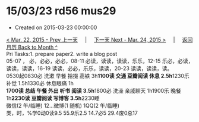 # 15/03/23 rd56 mus29

* Created on 2015-03-23 00:00:00

[&lt; Mar. 22, 2015 - Prev 上一天](d22.md)     \|     [下一天 Next - Mar. 24, 2015 &gt;](d24.md)     \|     [返回月历 Back to Month ^](index.md)   
Pri Tasks:1. prepare paper2. write a blog post  
05-07 ， 必，必必，必必，08-11 必读，读读，读读，乐乐，12-15 乐必，必读，读读，读读，16-19 读读，必必，乐乐，读读，20-23 读读，读读，读。  
0530起0830必 洗漱 早餐 拾掇 高铁 3h**1100读 交通 豆瓣阅读 休息 2.5h**1230乐 补觉 1.5h1330必 休息眼痛 1h  
**1700读 总结 午餐 外出 听书 阅读 3.5h**1800必 洗澡 亲戚聊天 1h1900乐 晚餐 1h**2230读 豆瓣阅读 写博客 3.5h**2230睡  
微信\(2 午/临睡\) 12…微博\(1 随机\) 1QQ\(2 午/临睡\)  
类，时，%学0动0读9.5 55.9乐2.5 14.7必5 29.4废0总17

